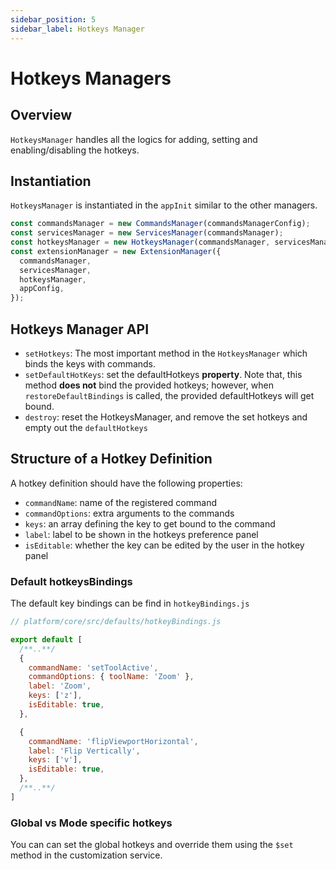 ```yaml
---
sidebar_position: 5
sidebar_label: Hotkeys Manager
---
```

# Hotkeys Managers

## Overview
`HotkeysManager` handles all the logics for adding, setting and enabling/disabling
the hotkeys.



## Instantiation
`HotkeysManager` is instantiated in the `appInit` similar to the other managers.

```js
const commandsManager = new CommandsManager(commandsManagerConfig);
const servicesManager = new ServicesManager(commandsManager);
const hotkeysManager = new HotkeysManager(commandsManager, servicesManager);
const extensionManager = new ExtensionManager({
  commandsManager,
  servicesManager,
  hotkeysManager,
  appConfig,
});
```




## Hotkeys Manager API

- `setHotkeys`: The most important method in the `HotkeysManager` which binds the keys with commands.
- `setDefaultHotKeys`: set the defaultHotkeys **property**. Note that, this method **does not** bind the provided hotkeys; however, when `restoreDefaultBindings`
is called, the provided defaultHotkeys will get bound.
- `destroy`: reset the HotkeysManager, and remove the set hotkeys and empty out the `defaultHotkeys`



## Structure of a Hotkey Definition
A hotkey definition should have the following properties:

- `commandName`: name of the registered command
- `commandOptions`: extra arguments to the commands
- `keys`: an array defining the key to get bound to the command
- `label`: label to be shown in the hotkeys preference panel
- `isEditable`: whether the key can be edited by the user in the hotkey panel


### Default hotkeysBindings
The default key bindings can be find in `hotkeyBindings.js`

```js
// platform/core/src/defaults/hotkeyBindings.js

export default [
  /**..**/
  {
    commandName: 'setToolActive',
    commandOptions: { toolName: 'Zoom' },
    label: 'Zoom',
    keys: ['z'],
    isEditable: true,
  },

  {
    commandName: 'flipViewportHorizontal',
    label: 'Flip Vertically',
    keys: ['v'],
    isEditable: true,
  },
  /**..**/
]
```


### Global vs Mode specific hotkeys

You can can set the global hotkeys and override them using the `$set` method
in the customization service.
